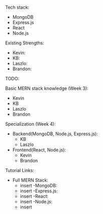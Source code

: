 Tech stack:
  - MongoDB
  - Express.js
  - React
  - Node.js

Existing Strengths:
 - Kevin: 
 - KB:
 - Laszlo:
 - Brandon:

TODO:

Basic MERN stack knowledge (Week 3):
- Kevin
- KB
- Laszlo
- Brandon

Specialization (Week 4):
- Backend(MongoDB, Node.js, Express.js):
    - KB
    - Laszlo
- Frontend(React, Node.js):
    - Kevin
    - Brandon

Tutorial Links:
- Full MERN Stack:
    - insert
-MongoDB:
    - insert
-Express.js:
    - insert
-React:
    - insert
-Node.js:
    - insert
